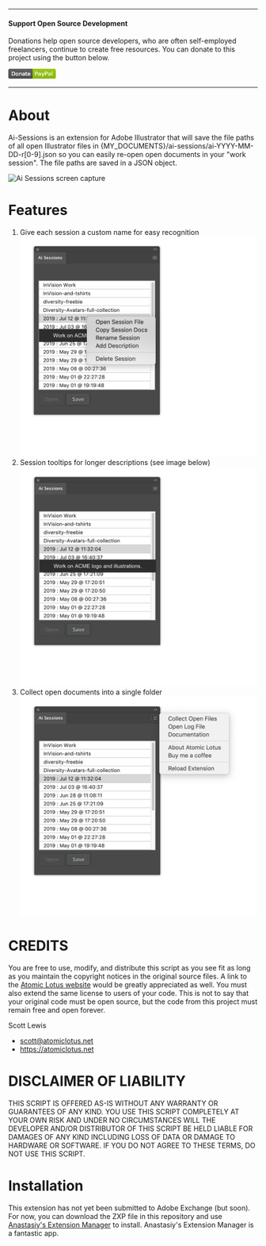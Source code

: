 ***
#### Support Open Source Development

Donations help open source developers, who are often self-employed freelancers, continue to create free resources. You can donate to this project using the button below.

[![Donate](./images/donate-button.png)](https://www.paypal.com/cgi-bin/webscr?cmd=_s-xclick&hosted_button_id=SZQVVSQDZS75A)

***

# About

Ai-Sessions is an extension for Adobe Illustrator that will save the file paths of all open Illustrator files in {MY_DOCUMENTS}/ai-sessions/ai-YYYY-MM-DD-r[0-9].json so you can easily re-open open documents in your "work session". The file paths are saved in a JSON object. 

![Ai Sessions screen capture](./images/ai-sessions.png)

# Features

1. Give each session a custom name for easy recognition
    <img src="./images/context-menu.png" width="500" alt="Session tooltips preview" />
2. Session tooltips for longer descriptions (see image below)
   <img src="./images/sessions-tooltips.png" width="500" alt="Session tooltips preview" />
3. Collect open documents into a single folder
    <img src="./images/collect-files.png" width="500" alt="Session tooltips preview" />
   
# CREDITS
 
You are free to use, modify, and distribute this script as you see fit as long as you maintain the copyright notices in the original source files. A link to the [Atomic Lotus website](https://atomiclotus.net) would be greatly appreciated as well. You must also extend the same license to users of your code. This is not to say that your original code must be open source, but the code from this project must remain free and open forever.

Scott Lewis
* scott@atomiclotus.net
* https://atomiclotus.net

# DISCLAIMER OF LIABILITY

THIS SCRIPT IS OFFERED AS-IS WITHOUT ANY WARRANTY OR GUARANTEES OF ANY KIND. YOU USE THIS SCRIPT COMPLETELY AT YOUR OWN RISK AND UNDER NO CIRCUMSTANCES WILL THE DEVELOPER AND/OR DISTRIBUTOR OF THIS SCRIPT BE HELD LIABLE FOR DAMAGES OF ANY KIND INCLUDING LOSS OF DATA OR DAMAGE TO HARDWARE OR SOFTWARE. IF YOU DO NOT AGREE TO THESE TERMS, DO NOT USE THIS SCRIPT.

# Installation

This extension has not yet been submitted to Adobe Exchange (but soon). For now, you can download the ZXP file in this repository and use [Anastasiy's Extension Manager](https://install.anastasiy.com) to install. Anastasiy's Extension Manager is a fantastic app. 

